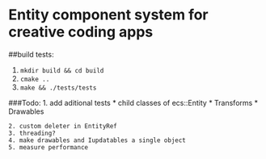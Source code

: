 # Entity component system for creative coding apps

##build tests:

1. `mkdir build && cd build`
2. `cmake ..`
3. `make && ./tests/tests`

###Todo: 
    1. add aditional tests
        * child classes of ecs::Entity
        * Transforms 
        * Drawables
    
    2. custom deleter in EntityRef
    3. threading? 
    4. make drawables and Iupdatables a single object
    5. measure performance